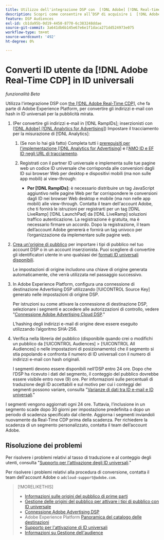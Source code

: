 ```yaml
---
title: Utilizzo dell'integrazione DSP con  [!DNL Adobe] [!DNL Real-time CDP]
description: Scopri come consentire all’DSP di acquisire i  [!DNL Adobe] [!DNL Real-time CDP] segmenti di prime parti.
feature: DSP Audiences
exl-id: cb1da95b-0d19-4450-8770-6c383248ddae
source-git-commit: 3a641db6b145e67e6e1f1daca271dd524973e075
workflow-type: tm+mt
source-wordcount: '492'
ht-degree: 0%

---
```


# Converti ID utente da [!DNL Adobe Real-Time CDP] in ID universali

*funzionalità Beta*

Utilizza l&#39;integrazione DSP con [the [!DNL Adobe Real-Time CDP]](https://experienceleague.adobe.com/docs/experience-platform/rtcdp/overview.html?lang=it), che fa parte di Adobe Experience Platform, per convertire gli indirizzi e-mail con hash in ID universali per la pubblicità mirata.

1. (Per convertire gli indirizzi e-mail in [!DNL RampIDs]<!-- or [!DNL ID5] IDs -->; inserzionisti con [[!DNL Adobe] [!DNL Analytics for Advertising]](/help/integrations/analytics/overview.md)) Impostare il tracciamento per la misurazione di [!DNL Analytics]:

   1. (Se non lo hai già fatto) Completa tutti i [prerequisiti per l&#39;implementazione [!DNL Analytics for Advertising]](/help/integrations/analytics/prerequisites.md) e l&#39;[AMO ID e EF ID negli URL di tracciamento](/help/integrations/analytics/ids.md).

   1. Registrati con il partner ID universale e implementa sulle tue pagine web un codice ID universale che corrisponda alle conversioni dagli ID sui browser Web per desktop e dispositivi mobili (ma non sulle app mobili) ai view-through:

      * **Per [!DNL RampIDs]:** è necessario distribuire un tag JavaScript aggiuntivo nelle pagine Web per far corrispondere le conversioni dagli ID nei browser Web desktop e mobile (ma non nelle app mobili) alle view-through. Contatta il team dell&#39;account Adobe, che ti fornirà le istruzioni per registrarti per un tag [!DNL LiveRamp] [!DNL LaunchPad] da [!DNL LiveRamp] soluzioni traffico autenticazione. La registrazione è gratuita, ma è necessario firmare un accordo. Dopo la registrazione, il team dell’account Adobe genererà e fornirà un tag univoco per l’organizzazione da implementare sulle pagine web.

1. [Crea un&#39;origine di pubblico](source-manage.md) per importare i tipi di pubblico nel tuo account DSP o in un account inserzionista. Puoi scegliere di convertire gli identificatori utente in uno qualsiasi dei [formati ID universali disponibili](source-about.md).

   Le impostazioni di origine includono una chiave di origine generata automaticamente, che verrà utilizzata nel passaggio successivo.

1. In Adobe Experience Platform, configura una connessione di destinazione Advertising DSP utilizzando [!UICONTROL Source Key] generato nelle impostazioni di origine DSP.

   Per istruzioni su come attivare la connessione di destinazione DSP, selezionare i segmenti e accedere alle autorizzazioni di controllo, vedere &quot;[Connessione Adobe Advertising Cloud DSP](https://experienceleague.adobe.com/docs/experience-platform/destinations/catalog/advertising/adobe-advertising-cloud-connection.html?lang=it).&quot;

   L’hashing degli indirizzi e-mail di origine deve essere eseguito utilizzando l’algoritmo SHA-256.

1. Verifica nella libreria del pubblico (disponibile quando crei o modifichi un pubblico da [!UICONTROL Audiences] > [!UICONTROL All Audiences] o nelle impostazioni di posizionamento) che il segmento si stia popolando e confronta il numero di ID universali con il numero di indirizzi e-mail con hash originali.

   I segmenti devono essere disponibili nell’DSP entro 24 ore. Dopo che l’DSP ha ricevuto i dati del segmento, il conteggio del pubblico dovrebbe essere visibile entro nove (9) ore. Per informazioni sulle percentuali di traduzione degli ID accettabili e sul motivo per cui i conteggi dei segmenti possono variare, consulta &quot;[Varianze di dati tra ID e-mail e ID universali](#universal-ids-data-variances).&quot;

I segmenti vengono aggiornati ogni 24 ore. Tuttavia, l’inclusione in un segmento scade dopo 30 giorni per impostazione predefinita o dopo un periodo di scadenza specificato dal cliente. Aggiorna i segmenti inviandoli nuovamente da Real-Time CDP prima della scadenza. Per richiedere la scadenza di un segmento personalizzato, contatta il team dell’account Adobe.

## Risoluzione dei problemi

Per risolvere i problemi relativi al tasso di traduzione e al conteggio degli utenti, consulta &quot;[Supporto per l&#39;attivazione degli ID universali](/help/dsp/audiences/universal-ids.md).&quot;

Per risolvere i problemi relativi alla procedura di conversione, contatta il team dell&#39;account Adobe o `adcloud-support@adobe.com`.

>[!MORELIKETHIS]
>
>* [Informazioni sulle origini del pubblico di prime parti](/help/dsp/audiences/sources/source-about.md)
>* [Gestione delle origini del pubblico per attivare i tipi di pubblico con ID universale](source-manage.md)
>* [Connessione Adobe Advertising DSP](https://experienceleague.adobe.com/docs/experience-platform/destinations/catalog/advertising/adobe-advertising-cloud-connection.html?lang=it)
>* Adobe Experience Platform [Panoramica del catalogo delle destinazioni](https://experienceleague.adobe.com/docs/experience-platform/destinations/catalog/overview.html?lang=it)
>* [Supporto per l&#39;attivazione di ID universali](/help/dsp/audiences/universal-ids.md)
>* [Informazioni su Gestione dell&#39;audience](/help/dsp/audiences/audience-about.md)
